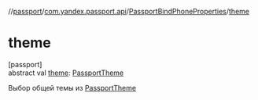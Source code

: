 //[passport](../../../index.md)/[com.yandex.passport.api](../index.md)/[PassportBindPhoneProperties](index.md)/[theme](theme.md)

# theme

[passport]\
abstract val [theme](theme.md): [PassportTheme](../-passport-theme/index.md)

Выбор общей темы из [PassportTheme](../-passport-theme/index.md)

